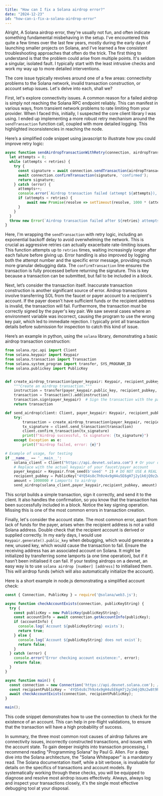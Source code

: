 ```yaml
---
title: "How can I fix a Solana airdrop error?"
date: "2024-12-23"
id: "how-can-i-fix-a-solana-airdrop-error"
---
```


Alright,  A Solana airdrop error, they're usually not fun, and often indicate something fundamental misbehaving in the setup. I've encountered this quite a few times over the last few years, mostly during the early days of launching smaller projects on Solana, and I’ve learned a few consistent troubleshooting approaches that often do the trick. The first thing to understand is that the problem could arise from multiple points. It's seldom a singular, isolated fault. I typically start with the least intrusive checks and work my way up to more detailed interventions.

The core issue typically revolves around one of a few areas: connectivity problems to the Solana network, invalid transaction construction, or account setup issues. Let's delve into each, shall we?

First, let's explore connectivity issues. A common reason for a failed airdrop is simply not reaching the Solana RPC endpoint reliably. This can manifest in various ways, from transient network problems to rate limiting from your provider. When I faced this, initially, I suspected the core client library I was using. I ended up implementing a more robust retry mechanism around the `sendTransaction` function call, coupled with more detailed logging. This highlighted inconsistencies in reaching the node.

Here’s a simplified code snippet using javascript to illustrate how you could improve retry logic:

```javascript
async function sendAirdropTransactionWithRetry(connection, airdropTransaction, retries = 3) {
  let attempts = 0;
  while (attempts < retries) {
    try {
      const signature = await connection.sendTransaction(airdropTransaction);
      await connection.confirmTransaction(signature, 'confirmed');
      return signature;
    } catch (error) {
      attempts++;
      console.error(`Airdrop transaction failed (attempt ${attempts}), error:`, error);
      if (attempts < retries) {
          await new Promise(resolve => setTimeout(resolve, 1000 * (attempts*attempts))); // Exponential backoff
      }
    }
  }
  throw new Error(`Airdrop transaction failed after ${retries} attempts`);
}
```

Here, I'm wrapping the `sendTransaction` with retry logic, including an exponential backoff delay to avoid overwhelming the network. This is crucial as aggressive retries can actually exacerbate rate-limiting issues. This function attempts up to `retries` times, waiting increasingly longer after each failure before giving up. Error handling is also improved by logging both the attempt number and the specific error message, providing much more granular debugging data. The `confirmTransaction` line ensures the transaction is fully processed before returning the signature. This is key because a transaction can be submitted, but fail to be included in a block.

Next, let’s consider the transaction itself. Inaccurate transaction construction is another significant source of error. Airdrop transactions involve transferring SOL from the faucet or payer account to a recipient's account. If the payer doesn’t have sufficient funds or the recipient address is invalid, the transaction will fail. Furthermore, the transaction must be correctly signed by the payer's key pair. We saw several cases where an environment variable was incorrect, causing the program to use the wrong key pair, which led to immediate rejection. I typically print all transaction details before submission for inspection to catch this kind of issue.

Here’s an example in python, using the `solana` library, demonstrating a basic airdrop transaction construction:

```python
from solana.rpc.api import Client
from solana.keypair import Keypair
from solana.transaction import Transaction
from solana.system_program import transfer, SYS_PROGRAM_ID
from solana.publickey import PublicKey


def create_airdrop_transaction(payer_keypair: Keypair, recipient_pubkey: PublicKey, lamports: int) -> Transaction:
    """Create an airdrop transaction."""
    instruction = transfer(payer_keypair.public_key, recipient_pubkey, lamports)
    transaction = Transaction().add(instruction)
    transaction.sign(payer_keypair)  # Sign the transaction with the payer’s key
    return transaction

def send_airdrop(client: Client, payer_keypair: Keypair, recipient_pubkey: PublicKey, amount_lamports: int):
    try:
        transaction = create_airdrop_transaction(payer_keypair, recipient_pubkey, amount_lamports)
        tx_signature = client.send_transaction(transaction)
        client.confirm_transaction(tx_signature)
        print(f"Airdrop successful, tx signature: {tx_signature}")
    except Exception as e:
        print(f"Airdrop failed, error: {e}")

# Example of usage, for testing
if __name__ == '__main__':
    solana_client = Client("https://api.devnet.solana.com") # Or your desired endpoint
    # Replace with the actual keypair of your faucet/payer account
    payer_keypair = Keypair.from_seed(b'seed' * 2) # DO NOT USE A REAL SEED HERE
    recipient_pubkey = PublicKey("4YQ54s8c7h9z4x9gH4u5E6gH7j2y1k6jQ9z2w8t9h3f")  # Replace with actual recipient public key
    amount = 1000000 # Lamports to airdrop
    send_airdrop(solana_client,payer_keypair,recipient_pubkey, amount)

```

This script builds a simple transaction, sign it correctly, and send it to the client. It also handles the confirmation, so you know that the transaction has been successfully included in a block. Notice the key signing operation. Missing this is one of the most common errors in transaction creation.

Finally, let's consider the account state. The most common error, apart from lack of funds for the payer, arises when the recipient address is not a valid Solana address. Double check that the recipient account is derived or supplied correctly. In my early days, I would use `Keypair.generate().public_key` when debugging, which would generate a new, unused key, which would cause the transaction to fail. Ensure the receiving address has an associated account on Solana. It might be initialized by transferring some lamports (a one time operation), but if it hasn’t been initialised it can fail. If your testing airdrops on a devnet, an easy way is to use `solana airdrop [number] [address]` to initialised them. This will airdrop funds (which will also automatically initialize the account).

Here is a short example in node.js demonstrating a simplified account check:

```javascript
const { Connection, PublicKey } = require('@solana/web3.js');

async function checkAccountExists(connection, publicKeyString) {
  try {
    const publicKey = new PublicKey(publicKeyString);
    const accountInfo = await connection.getAccountInfo(publicKey);
    if (accountInfo) {
      console.log(`Account ${publicKeyString} exists`);
      return true;
    } else {
      console.log(`Account ${publicKeyString} does not exist`);
      return false;
    }
  } catch (error) {
    console.error("Error checking account existence:", error);
    return false;
  }
}

async function main() {
  const connection = new Connection('https://api.devnet.solana.com'); // Or your desired endpoint
  const recipientPublicKey = '4YQ54s8c7h9z4x9gH4u5E6gH7j2y1k6jQ9z2w8t9h3f'; // Replace with an actual public key
  await checkAccountExists(connection, recipientPublicKey);
}

main();
```

This code snippet demonstrates how to use the connection to check for the existence of an account. This can help in pre-flight validations, to ensure that the transaction will have a high probability of success.

In summary, the three most common root causes of airdrop failures are connectivity issues, incorrectly constructed transactions, and issues with the account state. To gain deeper insights into transaction processing, I recommend reading "Programming Solana" by Paul G. Allen. For a deep dive into the Solana architecture, the "Solana Whitepaper" is a mandatory read. The Solana documentation itself, while a bit verbose, is invaluable for details on the specifics of transactions and account models. By systematically working through these checks, you will be equipped to diagnose and resolve most airdrop issues effectively. Always, always log and inspect your transactions closely, it's the single most effective debugging tool at your disposal.

